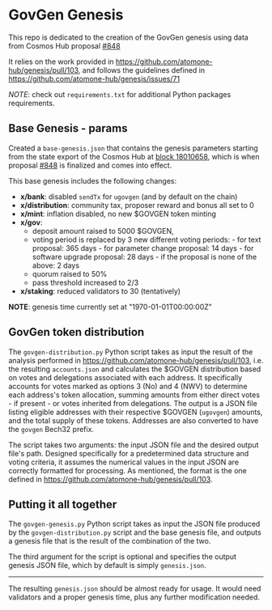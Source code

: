 # GovGen Genesis

This repo is dedicated to the creation of the GovGen genesis using data from
Cosmos Hub proposal [#848](https://www.mintscan.io/cosmos/proposals/848)

It relies on the work provided in https://github.com/atomone-hub/genesis/pull/103, 
and follows the guidelines defined in https://github.com/atomone-hub/genesis/issues/71

*NOTE*: check out `requirements.txt` for additional Python packages requirements.


## Base Genesis - params

Created a `base-genesis.json` that contains the genesis parameters starting from 
the state export of the Cosmos Hub at [block 18010658](https://www.mintscan.io/cosmos/block/18010658),
which is when proposal [#848](https://www.mintscan.io/cosmos/proposals/848)
is finalized and comes into effect.

This base genesis includes the following changes:

- **x/bank**: disabled `sendTx` for `ugovgen` (and by default on the chain)
- **x/distribution**: community tax, proposer reward and bonus all set to 0
- **x/mint**: inflation disabled, no new $GOVGEN token minting
- **x/gov**: 
	- deposit amount raised to 5000 $GOVGEN, 
	- voting period is replaced by 3 new different voting periods:
           - for text proposal: 365 days
           - for parameter change proposal: 14 days
           - for software upgrade proposal: 28 days
           - if the proposal is none of the above: 2 days
	- quorum raised to 50% 
	- pass threshold increased to 2/3
- **x/staking**: reduced validators to 30 (tentatively)


**NOTE**: genesis time currently set at "1970-01-01T00:00:00Z"


## GovGen token distribution

The `govgen-distribution.py` Python script takes as input the result of the 
analysis performed in https://github.com/atomone-hub/genesis/pull/103, i.e.
the resulting `accounts.json` and calculates the $GOVGEN distribution based on
votes and delegations associated with each address. It specifically accounts 
for votes marked as options 3 (No) and 4 (NWV) to determine each address's 
token allocation, summing amounts from either direct votes - if present - or 
votes inherited from delegations. The output is a JSON file listing eligible 
addresses with their respective $GOVGEN (`ugovgen`) amounts, and the total 
supply of these tokens. 
Addresses are also converted to have the `govgen` Bech32 prefix.

The script takes two arguments: the input JSON file and the desired output 
file's path. 
Designed specifically for a predetermined data structure and voting criteria, 
it assumes the numerical values in the input JSON are correctly formatted for 
processing. As mentioned, the format is the one defined in 
https://github.com/atomone-hub/genesis/pull/103.


## Putting it all together

The `govgen-genesis.py` Python script takes as input the JSON file produced by 
the `govgen-distribution.py` script and the base genesis file, and outputs a 
genesis file that is the result of the combination of the two.

The third argument for the script is optional and specifies the output genesis
JSON file, which by default is simply `genesis.json`.

---

The resulting `genesis.json` should be almost ready for usage. 
It would need validators and a proper genesis time, plus any further 
modification needed.